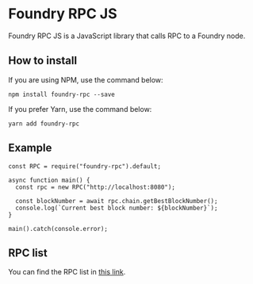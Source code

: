 Foundry RPC JS
=================

Foundry RPC JS is a JavaScript library that calls RPC to a Foundry node.

How to install
--------------

If you are using NPM, use the command below:

```
npm install foundry-rpc --save
```

If you prefer Yarn, use the command below:

```
yarn add foundry-rpc
```

Example
-------

```
const RPC = require("foundry-rpc").default;

async function main() {
  const rpc = new RPC("http://localhost:8080");

  const blockNumber = await rpc.chain.getBestBlockNumber();
  console.log(`Current best block number: ${blockNumber}`);
}

main().catch(console.error);
```

RPC list
--------

You can find the RPC list in [this link](https://github.com/CodeChain-io/codechain/blob/master/spec/JSON-RPC.md).
